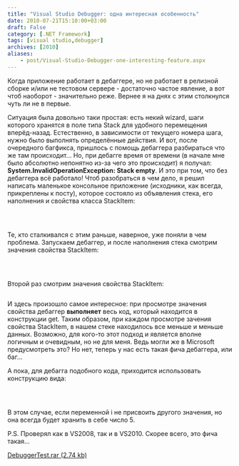 ```yaml
---
title: "Visual Studio Debugger: одна интересная особенность"
date: 2010-07-21T15:10:00+03:00
draft: False
category: [.NET Framework]
tags: [visual studio,debugger]
archives: [2010]
aliases:
    - post/Visual-Studio-Debugger-one-interesting-feature.aspx
---
```



Когда приложение работает в дебаггере, но не работает в релизной сборке и/или не тестовом сервере - достаточно частое явление, а вот чтоб наоборот - значительно реже. Вернее я на днях с этим столкнулся чуть ли не в первые.

Ситуация была довольно таки простая: есть некий wizard, шаги которого хранятся в поле типа Stack для удобного перемещения вперёд-назад. Естественно, в зависимости от текущего номера шага, нужно было выполнять определённые действия. И вот, после очередного багфикса, пришлось с помощь дебаггера разбираться что же там происходит... Но, при дебагге время от времени (в начале мне было абсолютно непонятно из-за чего это происходит) я получал: ****System.InvalidOperationException: Stack empty****. И это при том, что без дебаггера всё работало! Чтоб разобраться в чем дело, я решил написать маленькое консольное приложение (исходники, как всегда, прикреплены к посту), которое состояло из объявления стека, его наполнения и свойства класса StackItem:

 <img src="/image.axd?picture=2010%2f7%2f1.jpg" alt="" />

<img src="/image.axd?picture=2010%2f7%2f2.jpg" alt="" />

Те, кто сталкивался с этим раньше, наверное, уже поняли в чем проблема. Запускаем дебаггер, и после наполнения стека смотрим значения свойства StackItem:

 

<img src="/image.axd?picture=2010%2f7%2f3.jpg" alt="" />

Второй раз смотрим значения свойства StackItem:

<img src="/image.axd?picture=2010%2f7%2f4.jpg" alt="" />

И здесь произошло самое интересное: при просмотре значения свойства дебаггер **выполняет** весь код, который находится в конструкции get. Таким образом, при каждом просмотре зачения свойства StackItem, в нашем стеке находилось все меньше и меньше данных. Возможно, для кого-то этот подход и является вполне логичным и очевидным, но не для меня. Ведь могли же в Microsoft предусмотреть это? Но нет, теперь у нас есть такая фича дебаггера, или баг...

А пока, для дебагга подобного кода, приходится использовать конструкцию вида:

 

<img src="/image.axd?picture=2010%2f7%2f5.jpg" alt="" />

В этом случае, если переменной i не присвоить другого значения, но она всегда будет хранить в себе число 5.

P.S. Проверял как в VS2008, так и в VS2010. Скорее всего, это фича такая...

[DebuggerTest.rar (2.74 kb)](/file.axd?file=2010%2f7%2fDebuggerTest.rar)

